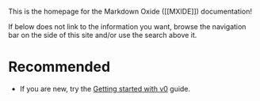 
This is the homepage for the Markdown Oxide ([[MXIDE]]) documentation! 

If below does not link to the information you want, browse the navigation bar on the side of this site and/or use the search above it. 

# Recommended

- If you are new, try the [Getting started with v0](<v0 Getting Started Guide>) guide.
